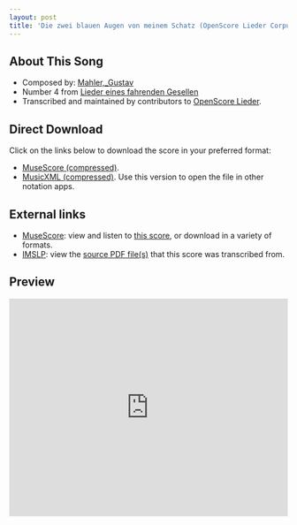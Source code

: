 ```yaml
---
layout: post
title: 'Die zwei blauen Augen von meinem Schatz (OpenScore Lieder Corpus)'
---
```


## About This Song

- Composed by: [Mahler,_Gustav](https://fourscoreandmore.org/openscore/lieder/Mahler,_Gustav)
- Number 4 from [Lieder eines fahrenden Gesellen](https://fourscoreandmore.org/openscore/lieder/Mahler,_Gustav/Lieder_eines_fahrenden_Gesellen)
- Transcribed and maintained by contributors to [OpenScore Lieder].

[OpenScore Lieder]: https://musescore.com/openscore-lieder-corpus

## Direct Download

Click on the links below to download the score in your preferred format:
- [MuseScore (compressed)](https://github.com/openscore/lieder/blob/main/scores/Mahler,_Gustav/Lieder_eines_fahrenden_Gesellen/4_Die_zwei_blauen_Augen_von_meinem_Schatz/lc5026316.mscz?raw=true).
- [MusicXML (compressed)](https://github.com/openscore/lieder/blob/main/scores/Mahler,_Gustav/Lieder_eines_fahrenden_Gesellen/4_Die_zwei_blauen_Augen_von_meinem_Schatz/lc5026316.mxl?raw=true). Use this version to open the file in other notation apps.

## External links

- [MuseScore]: view and listen to [this score][MuseScore], or download in a variety of formats.
- [IMSLP]: view the [source PDF file(s)][IMSLP] that this score was transcribed from.

[MuseScore]: https://musescore.com/score/5026316
[IMSLP]: https://imslp.org/wiki/Special:ReverseLookup/20510

## Preview

<iframe width="100%" height="394" src="https://musescore.com/openscore-lieder-corpus/scores/5026316/embed" frameborder="0" allowfullscreen allow="autoplay; fullscreen"></iframe>
